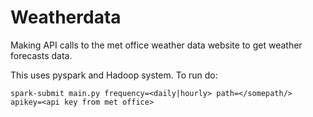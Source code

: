 # Weatherdata
Making API calls to the met office weather data website to get weather forecasts data.

This uses pyspark and Hadoop system. To run do:
``` 
spark-submit main.py frequency=<daily|hourly> path=</somepath/> apikey=<api key from met office>

```

